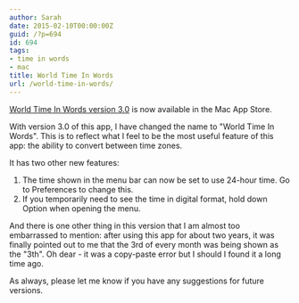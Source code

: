 ```yaml
---
author: Sarah
date: 2015-02-10T00:00:00Z
guid: /?p=694
id: 694
tags:
- time in words
- mac
title: World Time In Words
url: /world-time-in-words/
---
```


<a href="http://itunes.apple.com/au/app/time-in-words/id509085586?mt=8" target="_blank">World Time In Words version 3.0</a> is now available in the Mac App Store.

With version 3.0 of this app, I have changed the name to "World Time In Words". This is to reflect what I feel to be the most useful feature of this app: the ability to convert between time zones.

It has two other new features:

1. The time shown in the menu bar can now be set to use 24-hour time. Go to Preferences to change this.  
2. If you temporarily need to see the time in digital format, hold down Option when opening the menu.

And there is one other thing in this version that I am almost too embarrassed to mention: after using this app for about two years, it was finally pointed out to me that the 3rd of every month was being shown as the "3th". Oh dear - it was a copy-paste error but I should I found it a long time ago.

As always, please let me know if you have any suggestions for future versions.